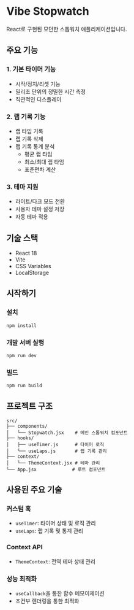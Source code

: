 # Vibe Stopwatch

React로 구현된 모던한 스톱워치 애플리케이션입니다.

## 주요 기능

### 1. 기본 타이머 기능
- 시작/정지/리셋 기능
- 밀리초 단위의 정밀한 시간 측정
- 직관적인 디스플레이

### 2. 랩 기록 기능
- 랩 타임 기록
- 랩 기록 삭제
- 랩 기록 통계 분석
  - 평균 랩 타임
  - 최소/최대 랩 타임
  - 표준편차 계산

### 3. 테마 지원
- 라이트/다크 모드 전환
- 사용자 테마 설정 저장
- 자동 테마 적용

## 기술 스택

- React 18
- Vite
- CSS Variables
- LocalStorage

## 시작하기

### 설치
```bash
npm install
```

### 개발 서버 실행
```bash
npm run dev
```

### 빌드
```bash
npm run build
```

## 프로젝트 구조

```
src/
├── components/
│   └── Stopwatch.jsx    # 메인 스톱워치 컴포넌트
├── hooks/
│   ├── useTimer.js      # 타이머 로직
│   └── useLaps.js       # 랩 기록 관리
├── context/
│   └── ThemeContext.jsx # 테마 관리
└── App.jsx             # 루트 컴포넌트
```

## 사용된 주요 기술

### 커스텀 훅
- `useTimer`: 타이머 상태 및 로직 관리
- `useLaps`: 랩 기록 및 통계 관리

### Context API
- `ThemeContext`: 전역 테마 상태 관리

### 성능 최적화
- `useCallback`을 통한 함수 메모이제이션
- 조건부 렌더링을 통한 최적화

